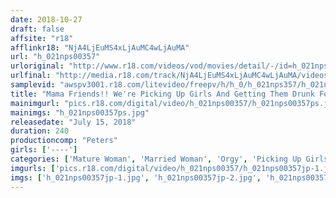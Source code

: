 ```yaml
---
date: 2018-10-27
draft: false
affsite: "r18"
afflinkr18: "NjA4LjEuMS4xLjAuMC4wLjAuMA"
url: "h_021nps00357"
urloriginal: "http://www.r18.com/videos/vod/movies/detail/-/id=h_021nps00357"
urlfinal: "http://media.r18.com/track/NjA4LjEuMS4xLjAuMC4wLjAuMA/videos/vod/movies/detail/-/id=h_021nps00357"
samplevid: "awspv3001.r18.com/litevideo/freepv/h/h_0/h_021nps357/h_021nps357_dmb_w.mp4"
title: "Mama Friends!! We're Picking Up Girls And Getting Them Drunk For Orgy Sex 4 Hours"
mainimgurl: "pics.r18.com/digital/video/h_021nps00357/h_021nps00357ps.jpg"
mainimgs: "h_021nps00357ps.jpg"
releasedate: "July 15, 2018"
duration: 240
productioncomp: "Peters"
girls: ['----']
categories: ['Mature Woman', 'Married Woman', 'Orgy', 'Picking Up Girls', 'Creampie', 'Over 4 Hours', 'Hi-Def']
imgurls: ['pics.r18.com/digital/video/h_021nps00357/h_021nps00357jp-1.jpg', 'pics.r18.com/digital/video/h_021nps00357/h_021nps00357jp-2.jpg', 'pics.r18.com/digital/video/h_021nps00357/h_021nps00357jp-3.jpg', 'pics.r18.com/digital/video/h_021nps00357/h_021nps00357jp-4.jpg', 'pics.r18.com/digital/video/h_021nps00357/h_021nps00357jp-5.jpg', 'pics.r18.com/digital/video/h_021nps00357/h_021nps00357jp-6.jpg', 'pics.r18.com/digital/video/h_021nps00357/h_021nps00357jp-7.jpg', 'pics.r18.com/digital/video/h_021nps00357/h_021nps00357jp-8.jpg', 'pics.r18.com/digital/video/h_021nps00357/h_021nps00357jp-9.jpg', 'pics.r18.com/digital/video/h_021nps00357/h_021nps00357jp-10.jpg', 'pics.r18.com/digital/video/h_021nps00357/h_021nps00357jp-11.jpg', 'pics.r18.com/digital/video/h_021nps00357/h_021nps00357jp-12.jpg', 'pics.r18.com/digital/video/h_021nps00357/h_021nps00357jp-13.jpg', 'pics.r18.com/digital/video/h_021nps00357/h_021nps00357jp-14.jpg', 'pics.r18.com/digital/video/h_021nps00357/h_021nps00357jp-15.jpg', 'pics.r18.com/digital/video/h_021nps00357/h_021nps00357jp-16.jpg', 'pics.r18.com/digital/video/h_021nps00357/h_021nps00357jp-17.jpg', 'pics.r18.com/digital/video/h_021nps00357/h_021nps00357jp-18.jpg', 'pics.r18.com/digital/video/h_021nps00357/h_021nps00357jp-19.jpg', 'pics.r18.com/digital/video/h_021nps00357/h_021nps00357jp-20.jpg']
imgs: ['h_021nps00357jp-1.jpg', 'h_021nps00357jp-2.jpg', 'h_021nps00357jp-3.jpg', 'h_021nps00357jp-4.jpg', 'h_021nps00357jp-5.jpg', 'h_021nps00357jp-6.jpg', 'h_021nps00357jp-7.jpg', 'h_021nps00357jp-8.jpg', 'h_021nps00357jp-9.jpg', 'h_021nps00357jp-10.jpg', 'h_021nps00357jp-11.jpg', 'h_021nps00357jp-12.jpg', 'h_021nps00357jp-13.jpg', 'h_021nps00357jp-14.jpg', 'h_021nps00357jp-15.jpg', 'h_021nps00357jp-16.jpg', 'h_021nps00357jp-17.jpg', 'h_021nps00357jp-18.jpg', 'h_021nps00357jp-19.jpg', 'h_021nps00357jp-20.jpg']
---
```

